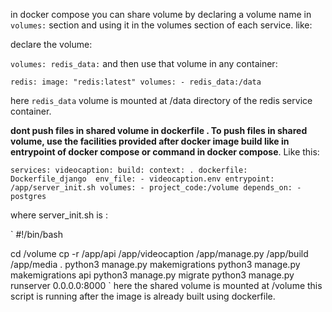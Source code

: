 in docker compose you can share volume by declaring a volume name in `volumes:` section and using it in the volumes section of each service. like:


declare the volume:

`
volumes:
  redis_data:
`
and then use that volume in any container:

`
redis:
    image: "redis:latest"
    volumes:
      - redis_data:/data
`

here `redis_data` volume is mounted at /data directory of the redis service container.

**dont push files in shared volume in dockerfile . To push files in shared volume, use the facilities provided after docker image build like in entrypoint of docker compose or command in docker compose**. Like this:

`
services:
  videocaption:
    build:
      context: .
      dockerfile: Dockerfile_django 
    env_file:
      - videocaption.env
    entrypoint: /app/server_init.sh
    volumes:
      - project_code:/volume
    depends_on:
      - postgres
`

where server_init.sh is :

`
#!/bin/bash

cd /volume
cp -r /app/api /app/videocaption /app/manage.py /app/build /app/media .
python3 manage.py makemigrations
python3 manage.py makemigrations api 
python3 manage.py migrate
python3 manage.py runserver 0.0.0.0:8000
`
here the shared volume is mounted at /volume
this script is running after the image is already built using dockerfile.
